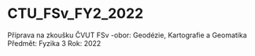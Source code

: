 # CTU_FSv_FY2_2022
Příprava na zkoušku ČVUT FSv -obor: Geodézie, Kartografie a Geomatika  Předmět: Fyzika 3 Rok: 2022
